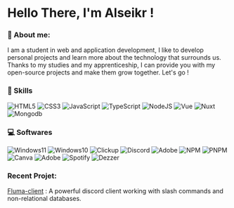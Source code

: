 # Hello There, I'm Alseikr !

### 📌 About me:

I am a student in web and application development, I like to develop personal projects and learn more about the technology that surrounds us. Thanks to my studies and my apprenticeship, I can provide you with my open-source projects and make them grow together. Let's go !


### 🔑 Skills
<img alt="HTML5" src="https://img.shields.io/badge/html5-white.svg?style=for-the-badge&logo=html5"/>
<img alt="CSS3" src="https://img.shields.io/badge/css3-white.svg?style=for-the-badge&logo=css3&logoColor=blue"/>
<img alt="JavaScript" src="https://img.shields.io/badge/javascript-white.svg?style=for-the-badge&logo=javascript"/>
<img alt="TypeScript" src="https://img.shields.io/badge/typescript-white.svg?style=for-the-badge&logo=typescript"/>
<img alt="NodeJS" src="https://img.shields.io/badge/NodeJS-white.svg?style=for-the-badge&logo=node.js"/>
<img alt="Vue" src="https://img.shields.io/badge/Vue-white.svg?style=for-the-badge&logo=vue.js"/>
<img alt="Nuxt" src="https://img.shields.io/badge/Nuxt.js-white.svg?style=for-the-badge&logo=nuxt.js"/>
<img alt="Mongodb" src="https://img.shields.io/badge/MongoDB-white.svg?style=for-the-badge&logo=mongodb"/>

### 💻 Softwares

<img alt="Windows11" src="https://img.shields.io/badge/Windows 11-white.svg?style=for-the-badge&logo=windows11&logoColor=blue"/>
<img alt="Windows10" src="https://img.shields.io/badge/Windows 10-white.svg?style=for-the-badge&logo=windows&logoColor=blue"/>
<img alt="Clickup" src="https://img.shields.io/badge/Clickup-white.svg?style=for-the-badge&logo=clickup"/>
<img alt="Discord" src="https://img.shields.io/badge/Discord-white.svg?style=for-the-badge&logo=discord"/>
<img alt="Adobe" src="https://img.shields.io/badge/VScode-white.svg?style=for-the-badge&logo=visualstudiocode&logoColor=blue"/>
<img alt="NPM" src="https://img.shields.io/badge/NPM-white.svg?style=for-the-badge&logo=NPM"/>
<img alt="PNPM" src="https://img.shields.io/badge/PNPM-white.svg?style=for-the-badge&logo=PNPM"/>
<img alt="Canva" src="https://img.shields.io/badge/Canva-white.svg?style=for-the-badge&logo=Canva"/>
<img alt="Adobe" src="https://img.shields.io/badge/Adobe-white.svg?style=for-the-badge&logo=Adobe&logoColor=red"/>
<img alt="Spotify" src="https://img.shields.io/badge/Spotify-white.svg?style=for-the-badge&logo=Spotify"/>
<img alt="Dezzer" src="https://img.shields.io/badge/Deezer-white.svg?style=for-the-badge&logo=deezer"/>

### Recent Projet: 

<a href="https://github.com/Alseikr/Fluma-Client">Fluma-client</a> : A powerful discord client working with slash commands and non-relational databases.
